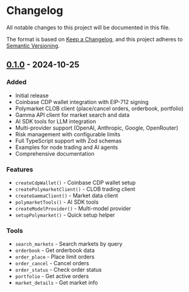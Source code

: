 # Changelog

All notable changes to this project will be documented in this file.

The format is based on [Keep a Changelog](https://keepachangelog.com/en/1.0.0/),
and this project adheres to [Semantic Versioning](https://semver.org/spec/v2.0.0.html).

## [0.1.0] - 2024-10-25

### Added

- Initial release
- Coinbase CDP wallet integration with EIP-712 signing
- Polymarket CLOB client (place/cancel orders, orderbook, portfolio)
- Gamma API client for market search and data
- AI SDK tools for LLM integration
- Multi-provider support (OpenAI, Anthropic, Google, OpenRouter)
- Risk management with configurable limits
- Full TypeScript support with Zod schemas
- Examples for node trading and AI agents
- Comprehensive documentation

### Features

- `createCdpWallet()` - Coinbase CDP wallet setup
- `createPolymarketClient()` - CLOB trading client
- `createGammaClient()` - Market data client
- `polymarketTools()` - AI SDK tools
- `createModelProvider()` - Multi-model provider
- `setupPolymarket()` - Quick setup helper

### Tools

- `search_markets` - Search markets by query
- `orderbook` - Get orderbook data
- `order_place` - Place limit orders
- `order_cancel` - Cancel orders
- `order_status` - Check order status
- `portfolio` - Get active orders
- `market_details` - Get market info

[0.1.0]: https://github.com/nikomatt69/nikcli-main/releases/tag/aisdk-polymarket-v0.1.0
